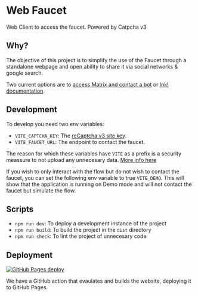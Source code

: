# Web Faucet

Web Client to access the faucet. Powered by Catpcha v3

## Why?

The objective of this project is to simplify the use of the Faucet through a standalone webpage and open ability to share it via social networks & google search.

Two current options are to [access Matrix and contact a bot](https://wiki.polkadot.network/docs/learn-DOT#getting-tokens-on-the-rococo-testnet) or [Ink! documentation](https://use.ink/faucet).

## Development

To develop you need two env variables:
- `VITE_CAPTCHA_KEY`: The [reCaptcha v3 site key](https://www.google.com/u/1/recaptcha/admin).
- `VITE_FAUCET_URL`: The endpoint to contact the faucet.

The reason for which these variables have `VITE` as a prefix is a security meassure to not upload any unnecesary data. [More info here](https://vitejs.dev/guide/env-and-mode.html#env-files)

If you wish to only interact with the flow but do not wish to contact the faucet, you can set the following env variable to true `VITE_DEMO`.
This will show that the application is running on Demo mode and will not contact the faucet but simulate the flow.

## Scripts

- `npm run dev`: To deploy a development instance of the project
- `npm run build`: To build the project in the `dist` directory
- `npm run check`: To lint the project of unnecesary code

## Deployment

[![GitHub Pages deploy](https://github.com/paritytech/substrate-matrix-faucet/actions/workflows/deploy-site.yml/badge.svg?event=push)](https://github.com/paritytech/substrate-matrix-faucet/actions/workflows/deploy-site.yml)

We have a GitHub action that evaulates and builds the website, deploying it to GitHub Pages.
